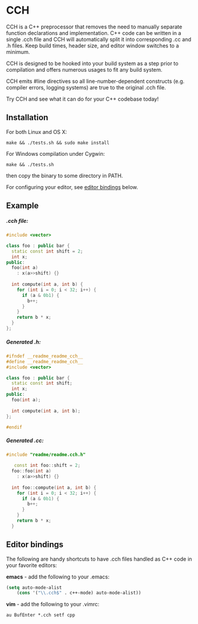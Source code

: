 
# CCH #

CCH is a C++ preprocessor that removes the need to manually separate function declarations and implementation.  C++ code can be written in a single .cch file and CCH will automatically split it into corresponding .cc and .h files.  Keep build times, header size, and editor window switches to a minimum.

CCH is designed to be hooked into your build system as a step prior to compilation and offers numerous usages to fit any build system.

CCH emits #line directives so all line-number-dependent constructs (e.g. compiler errors, logging systems) are true to the original .cch file.

Try CCH and see what it can do for your C++ codebase today!

## Installation ##

For both Linux and OS X:

    make && ./tests.sh && sudo make install

For Windows compilation under Cygwin:

    make && ./tests.sh

then copy the binary to some directory in PATH.

For configuring your editor, see [editor bindings](#editor-bindings) below.

## Example ##
##### .cch file:
```c++
#include <vector>

class foo : public bar {
  static const int shift = 2;
  int x;
public:
  foo(int a) 
    : x(a>>shift) {}
  
  int compute(int a, int b) {
    for (int i = 0; i < 32; i++) {
      if (a & 0b1) {
        b++;
      }
    }
    return b * x;
  }
};
```

##### Generated .h:
```c++
#ifndef __readme_readme_cch__
#define __readme_readme_cch__
#include <vector>

class foo : public bar {
  static const int shift;
  int x;
public:
  foo(int a);
  
  int compute(int a, int b);
};

#endif
```

##### Generated .cc:
```c++
#include "readme/readme.cch.h"

   const int foo::shift = 2;
  foo::foo(int a) 
    : x(a>>shift) {}
  
  int foo::compute(int a, int b) {
    for (int i = 0; i < 32; i++) {
      if (a & 0b1) {
        b++;
      }
    }
    return b * x;
  }
```

## Editor bindings ##

The following are handy shortcuts to have .cch files handled as C++ code in your favorite editors:

<b>emacs</b> - add the following to your .emacs:
```lisp
(setq auto-mode-alist
    (cons '("\\.cch$" . c++-mode) auto-mode-alist))
```

<b>vim</b> - add the following to your .vimrc:
```
au BufEnter *.cch setf cpp
```
